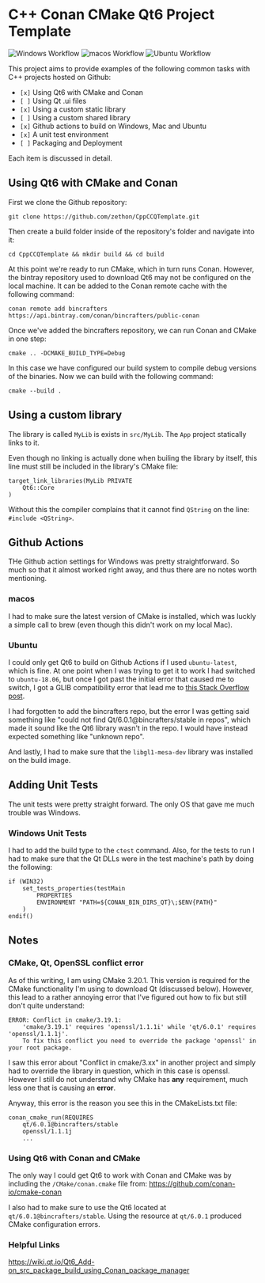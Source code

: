 # C++ Conan CMake Qt6 Project Template

![Windows Workflow](https://github.com/zethon/CppCCQTemplate/actions/workflows/windows.yml/badge.svg)
![macos Workflow](https://github.com/zethon/CppCCQTemplate/actions/workflows/macos.yml/badge.svg)
![Ubuntu Workflow](https://github.com/zethon/CppCCQTemplate/actions/workflows/ubuntu.yml/badge.svg)


This project aims to provide examples of the following common tasks with C++ projects hosted on Github:

* `[x]` Using Qt6 with CMake and Conan
* `[ ]` Using Qt .ui files
* `[x]` Using a custom static library
* `[ ]` Using a custom shared library
* `[x]` Github actions to build on Windows, Mac and Ubuntu
* `[x]` A unit test environment
* `[ ]` Packaging and Deployment

Each item is discussed in detail.
## Using Qt6 with CMake and Conan

First we clone the Github repository:

```
git clone https://github.com/zethon/CppCCQTemplate.git
```

Then create a build folder inside of the repository's folder and navigate into it:

```
cd CppCCQTemplate && mkdir build && cd build
```

At this point we're ready to run CMake, which in turn runs Conan. However, the bintray repository used to download Qt6 may not be configured on the local machine. It can be added to the Conan remote cache with the following command:

```
conan remote add bincrafters https://api.bintray.com/conan/bincrafters/public-conan
```

Once we've added the bincrafters repository, we can run Conan and CMake in one step: 

```
cmake .. -DCMAKE_BUILD_TYPE=Debug
```

In this case we have configured our build system to compile debug versions of the binaries. Now we can build with the following command:

```
cmake --build .
```

## Using a custom library

The library is called `MyLib` is exists in `src/MyLib`. The `App` project statically links to it.

Even though no linking is actually done when builing the library by itself, this line must still be included in the library's CMake file:

```
target_link_libraries(MyLib PRIVATE
    Qt6::Core
)
```

Without this the compiler complains that it cannot find `QString` on the line: `#include <QString>`.

## Github Actions

THe Github action settings for Windows was pretty straightforward. So much so that it almost worked right away, and thus there are no notes worth mentioning.
### macos

I had to make sure the latest version of CMake is installed, which was luckly a simple call to brew (even though this didn't work on my local Mac). 

### Ubuntu

I could only get Qt6 to build on Github Actions if I used `ubuntu-latest`, which is fine. At one point when I was trying to get it to work I had switched to `ubuntu-18.06`, but once I got past the initial error that caused me to switch, I got a GLIB compatibility error that lead me to [this Stack Overflow post](https://stackoverflow.com/questions/64495774/libcrypto-so-undefined-reference-to-fcntlglibc-2-28). 

I had forgotten to add the bincrafters repo, but the error I was getting said something like "could not find Qt/6.0.1@bincrafters/stable in repos", which made it sound like the Qt6 library wasn't in the repo. I would have instead expected something like "unknown repo".

And lastly, I had to make sure that the `libgl1-mesa-dev` library was installed on the build image.

## Adding Unit Tests

The unit tests were pretty straight forward. The only OS that gave me much trouble was Windows.

### Windows Unit Tests

I had to add the build type to the `ctest` command. Also, for the tests to run I had to make sure that the Qt DLLs were in the test machine's path by doing the following:

```
if (WIN32)
    set_tests_properties(testMain 
        PROPERTIES
        ENVIRONMENT "PATH=${CONAN_BIN_DIRS_QT}\;$ENV{PATH}"
    )
endif()
```

## Notes
### CMake, Qt, OpenSSL conflict error

As of this writing, I am using CMake 3.20.1. This version is required for the CMake functionality I'm using to download Qt (discussed below). However, this lead to a rather annoying error that I've figured out how to fix but still don't quite understand:

```
ERROR: Conflict in cmake/3.19.1:
    'cmake/3.19.1' requires 'openssl/1.1.1i' while 'qt/6.0.1' requires 'openssl/1.1.1j'.
    To fix this conflict you need to override the package 'openssl' in your root package.
```

I saw this error about "Conflict in cmake/3.xx" in another project and simply had to override the library in question, which in this case is openssl. However I still do not understand why CMake has **any** requirement, much less one that is causing an **error**. 

Anyway, this error is the reason you see this in the CMakeLists.txt file:

```
conan_cmake_run(REQUIRES
    qt/6.0.1@bincrafters/stable
    openssl/1.1.1j
    ...
```
### Using Qt6 with Conan and CMake

The only way I could get Qt6 to work with Conan and CMake was by including the `/CMake/conan.cmake` file from: https://github.com/conan-io/cmake-conan 

I also had to make sure to use the Qt6 located at `qt/6.0.1@bincrafters/stable`. Using the resource at `qt/6.0.1` produced CMake configuration errors.

### Helpful Links

https://wiki.qt.io/Qt6_Add-on_src_package_build_using_Conan_package_manager
